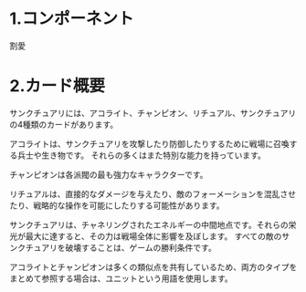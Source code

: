 # 1.コンポーネント

割愛

# 2.カード概要

サンクチュアリには、アコライト、チャンピオン、リチュアル、サンクチュアリの4種類のカードがあります。

アコライトは、サンクチュアリを攻撃したり防御したりするために戦場に召喚する兵士や生き物です。 それらの多くはまた特別な能力を持っています。

 チャンピオンは各派閥の最も強力なキャラクターです。 

リチュアルは、直接的なダメージを与えたり、敵のフォーメーションを混乱させたり、戦略的な操作を可能にしたりする可能性があります。 

サンクチュアリは、チャネリングされたエネルギーの中間地点です。それらの栄光が最大に達すると、その力は戦場全体に影響を及ぼします。 すべての敵のサンクチュアリを破壊することは、ゲームの勝利条件です。 

アコライトとチャンピオンは多くの類似点を共有しているため、両方のタイプをまとめて参照する場合は、ユニットという用語を使用します。